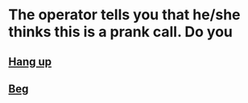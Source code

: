 # The operator tells you that he/she thinks this is a prank call. Do you

## [Hang up](hang-up.md)

## [Beg](beg/beg.md)
